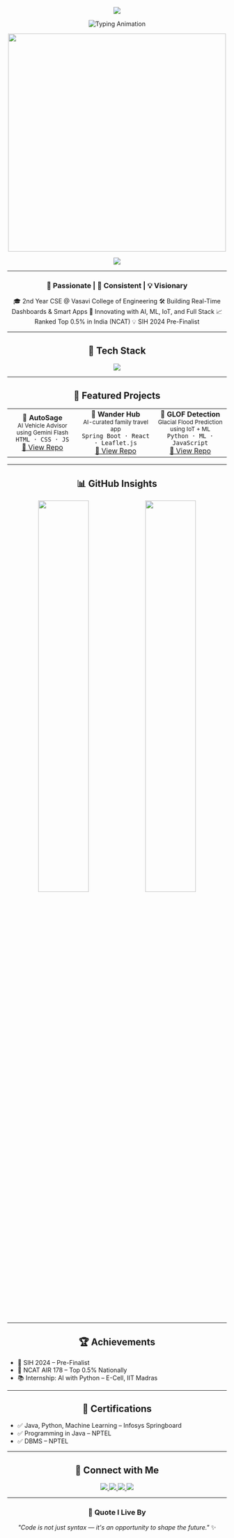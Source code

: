 <p align="center">
  <img src="https://capsule-render.vercel.app/api?type=waving&color=1fa2ff&height=200&section=header&text=Gundu%20Pradeep&fontSize=40&fontColor=ffffff" />
</p>

<p align="center">
  <img src="https://readme-typing-svg.demolab.com?font=Fira+Code&duration=3000&pause=800&color=1fa2ff&center=true&vCenter=true&width=435&lines=Engineering+creativity+into+code;Turning+ideas+into+impact!" alt="Typing Animation" />
</p>

<p align="center">
  <img src="https://media.giphy.com/media/qgQUggAC3Pfv687qPC/giphy.gif" width="500" />
</p>


<p align="center">
  <img src="https://github-profile-trophy.vercel.app/?username=sandeep1707-debug&theme=dracula&margin-w=20&margin-h=20&no-frame=true" />
</p>

---

<h3 align="center">🚀 Passionate | 🎯 Consistent | 💡 Visionary</h3>

<p align="center">
🎓 2nd Year CSE @ Vasavi College of Engineering  
🛠️ Building Real-Time Dashboards & Smart Apps  
🤖 Innovating with AI, ML, IoT, and Full Stack  
📈 Ranked Top 0.5% in India (NCAT)  
💡 SIH 2024 Pre-Finalist  
</p>

---

<h2 align="center">🧠 Tech Stack</h2>
<p align="center">
  <img src="https://skillicons.dev/icons?i=c,java,python,js,html,css,react,spring,mysql,postgres,mongodb,git,docker" />
</p>

---

<h2 align="center">🚀 Featured Projects</h2>

<table align="center">
  <tr>
    <td align="center">
      <b>🔧 AutoSage</b><br/>
      <sub>AI Vehicle Advisor using Gemini Flash</sub><br/>
      <code>HTML · CSS · JS</code><br/>
      <a href="https://github.com/sandeep1707-debug/Vehicle-X">🔗 View Repo</a>
    </td>
    <td align="center">
      <b>🧭 Wander Hub</b><br/>
      <sub>AI-curated family travel app</sub><br/>
      <code>Spring Boot · React · Leaflet.js</code><br/>
      <a href="https://github.com/sandeep1707-debug/Glof">🔗 View Repo</a>
    </td>
    <td align="center">
      <b>🌊 GLOF Detection</b><br/>
      <sub>Glacial Flood Prediction using IoT + ML</sub><br/>
      <code>Python · ML · JavaScript</code><br/>
      <a href="https://github.com/sandeep1707-debug/WANDERHUB">🔗 View Repo</a>
    </td>
  </tr>
</table>

---

<h2 align="center">📊 GitHub Insights</h2>

<p align="center">
  <img src="https://github-readme-stats.vercel.app/api?username=sandeep1707-debug&show_icons=true&theme=tokyonight&border_radius=15" width="48%"/>
  <img src="https://github-readme-stats.vercel.app/api/top-langs/?username=sandeep1707-debug&layout=compact&theme=tokyonight&border_radius=15" width="48%"/>
</p>



---

<h2 align="center">🏆 Achievements</h2>

<ul>
  <li>🥈 SIH 2024 – Pre-Finalist</li>
  <li>🧠 NCAT AIR 178 – Top 0.5% Nationally</li>
  <li>📚 Internship: AI with Python – E-Cell, IIT Madras</li>
</ul>

---

<h2 align="center">📜 Certifications</h2>

<ul>
  <li>✅ Java, Python, Machine Learning – Infosys Springboard</li>
  <li>✅ Programming in Java – NPTEL</li>
  <li>✅ DBMS – NPTEL</li>
</ul>

---

<h2 align="center">🔗 Connect with Me</h2>

<p align="center">
  <a href="https://linkedin.com/in/gundu-sandeep" target="_blank">
    <img src="https://img.shields.io/badge/LinkedIn-blue?logo=linkedin&style=for-the-badge" />
  </a>
  <a href="https://leetcode.com/sandeep__1707" target="_blank">
    <img src="https://img.shields.io/badge/LeetCode-yellow?logo=leetcode&style=for-the-badge" />
  </a>
  <a href="https://www.hackerrank.com/sandeep_goud" target="_blank">
    <img src="https://img.shields.io/badge/HackerRank-brightgreen?logo=hackerrank&style=for-the-badge" />
  </a>
  <a href="mailto:gundusandeep2005@gmail.com">
    <img src="https://img.shields.io/badge/Email-red?logo=gmail&style=for-the-badge" />
  </a>
</p>

---

<h3 align="center">💬 Quote I Live By</h3>

<p align="center">
  <i>"Code is not just syntax — it's an opportunity to shape the future."</i> ✨
</p>
